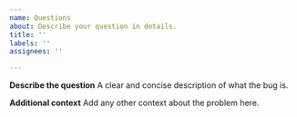 ```yaml
---
name: Questions
about: Describe your question in details.
title: ''
labels: ''
assignees: ''

---
```


**Describe the question**
A clear and concise description of what the bug is.

**Additional context**
Add any other context about the problem here.
